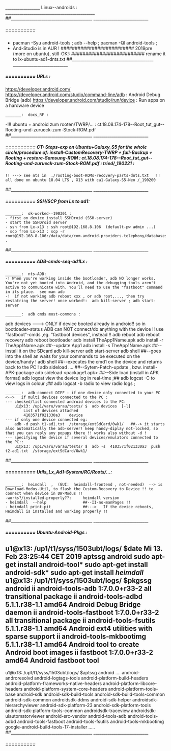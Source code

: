 _________________ Linux--androids : ____________________________________________
##________________________________________  ___________________________


#####  ==========  
- pacman -Syu  android-tools ; adb --help ; pacman -Ql android-tools ;
- And-Studio is in AUR !
########################## 2019pre (more on ubuntu), still-OK!: ##########################
rename it  to  lx-ubuntu-ad1-dnts.txt
##________________________________________  ___________________________


#####  ==========  URLs :
https://developer.android.com/
https://developer.android.com/studio/command-line/adb	:  Android Debug Bridge (adb) 
https://developer.android.com/studio/run/device  	:  Run apps on a hardware device 

	_______:  docs_RF :
-!!!  ubuntu + android zum rooten/TWRP/... :  ct.18.08.174-178--Root_tut_gut--Rooting-und-zurueck-zum-Stock-ROM.pdf 
##________________________________________  ___________________________


#####  ==========  CT: Steps-exp on Ubuntu+Galaxy_S5 for the whole circle/procedure of:  install-CustomRecovery-TWRP + full-Backup + Rooting + restore-Samsung-ROM :   ct.18.08.174-178--Root_tut_gut--Rooting-und-zurueck-zum-Stock-ROM.pdf :  tried/_190221 :
	!! ---> see nts in  ./rooting-boot-ROMs-recovery-parts-dnts.txt   !! all done on ubuntu 18.04 LTS , X13 with ca1-Galaxy-S5-Neo /_190200
##________________________________________  ___________________________


#####  ==========  SSH/SCP from Lx to ad1:

	_______:  ok-worked--190301 :
	- first on device install SSHDroid (SSH-server)
	- start the SSHDroid server
	- ssh from Lx-x13 :	ssh root@192.168.8.106  (default-pw admin ...)
	- scp from Lx-x13 :	scp -r root@192.168.8.106:/data/data/com.android.providers.telephony/databases/  . 
##________________________________________  ___________________________


#####  ==========  ADB-cmds-seq-ad1Lx :

	_______:  nts-ADB:
	-! When you're working inside the bootloader, adb NO longer works. You're not yet booted into Android, and the debugging tools aren't active to communicate with. You'll need to use the "fastboot" command in its place.  see man adb
	-!  if not working adb reboot xxx , or adb root,..., then try restatring the server! once worked!:  adb kill-server ; adb start-server

	_______:  adb cmds most-commons :
adb  devices ---> ONLY if device booted already in android!! so in bootloader-status ADB can NOT connect/do anything with the device !! use "fastboot"-cmds ,eg. "fastboot devices", instead !!
adb  reboot
adb  reboot  recovery
adb  reboot  bootloader
adb  install TheApp1Name.apk
adb  install -r TheApp1Name.apk  ##--update App1
adb  install -s TheApp1Name.apk  ##--install it on the SDcard
adb  kill-server
adb  start-server
adb  shell  ##--goes into the shell an waits for your commands to be executed on the device/handy !
adb  shell <cmd1>   ##--executes the cmd1 on the device and returns back to the PC !
adb  sideload .... ##--Sytem-Patch-update  , bzw. install-APK-package
adb  sideload <package1.apk>    ##--Side load (install in APK format) 
adb  logcat       view the device log in real-time  ;##  adb logcat -C to view logs in colour      ;##  adb logcat -b radio to view radio logs ;

	_______:  adb-connect DIFF : if one device only connected to your PC  <-->   if multi devices connected to the PC :
	--- checked/list connected android devices to the PC:
		u1@x13: /up1/varu/varau/tests/ $  adb devices  [-l]
			List of devices attached
			4103571f021330a3	device
	--- if only one device connected eg:
		adb -d push t1-ad1.txt  /storage/extSdCard/0wk1/   ##--> it starts also automatically the adb-server! keep handy-diplay not-locked, so that you can reply any popups there !! works also without -d !
	--- specifying the device if several devices/emulators connected to the PC::
		u1@x13: /up1/varu/varau/tests/ $  adb -s  4103571f021330a3  push t2-ad1.txt  /storage/extSdCard/0wk1/
##________________________________________  ___________________________


#####  ==========  Utils_Lx_Ad1-System/RC/Roots/...:

	_______:  heimdall  ,  (GUI:  heimdall-frontend , not-needed)  --> is Download-Modus-Util, to flash the Custom-Recovery to Device !! to connect when device in DW-Modus !!
	-works?/installed-properly??:     heimdall version
	- heimdall  --help                ##--II-no-manPages !!
	- heimdall print-pit              ##--->   If the device reboots, Heimdall is installed and working properly !!
##________________________________________  ___________________________


#####  ==========  Ubuntu-Android-Pkgs :
u1@x13: /up1/t1/syss/1503ubt/logs/ $date
Mi 13. Feb 23:25:44 CET 2019
aptssg  android
sudo apt-get install  android-tool*
sudo apt-get install  android-sdk*
sudo apt-get install  *heimdall*
u1@x13: /up1/t1/syss/1503ubt/logs/ $pkgssg android
ii  android-tools-adb                  1:7.0.0+r33-2          all                    transitional package
ii  android-tools-adbd                 5.1.1.r38-1.1          amd64                  Android Debug Bridge daemon
ii  android-tools-fastboot             1:7.0.0+r33-2          all                    transitional package
ii  android-tools-fsutils              5.1.1.r38-1.1          amd64                  Android ext4 utilities with sparse support
ii  android-tools-mkbootimg            5.1.1.r38-1.1          amd64                  Android tool to create Android boot images
ii  fastboot                           1:7.0.0+r33-2          amd64                  Android fastboot tool
--
u1@x13: /up1/t1/syss/1503ubt/logs/ $aptssg android
....
android-androresolvd
android-logtags-tools
android-platform-build-headers
android-platform-frameworks-native-headers
android-platform-libcore-headers
android-platform-system-core-headers
android-platform-tools-base
android-sdk
android-sdk-build-tools
android-sdk-build-tools-common
android-sdk-common
androidsdk-ddms
android-sdk-helper
androidsdk-hierarchyviewer
android-sdk-platform-23
android-sdk-platform-tools
android-sdk-platform-tools-common
androidsdk-traceview
androidsdk-uiautomatorviewer
android-src-vendor
android-tools-adb
android-tools-adbd
android-tools-fastboot
android-tools-fsutils
android-tools-mkbootimg
google-android-build-tools-17-installer
.....
##________________________________________  ___________________________


#####  ==========  
